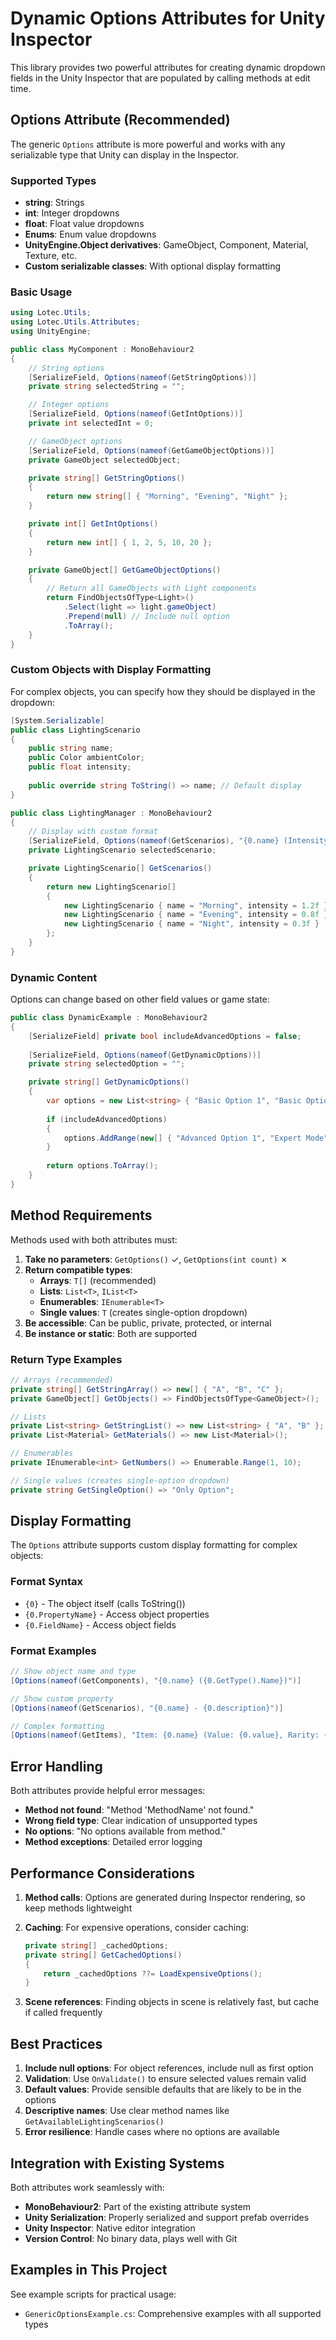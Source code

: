# Dynamic Options Attributes for Unity Inspector

This library provides two powerful attributes for creating dynamic dropdown fields in the Unity Inspector that are populated by calling methods at edit time.

## Options Attribute (Recommended)

The generic `Options` attribute is more powerful and works with any serializable type that Unity can display in the Inspector.

### Supported Types

- **string**: Strings
- **int**: Integer dropdowns
- **float**: Float value dropdowns  
- **Enums**: Enum value dropdowns
- **UnityEngine.Object derivatives**: GameObject, Component, Material, Texture, etc.
- **Custom serializable classes**: With optional display formatting

### Basic Usage

```csharp
using Lotec.Utils;
using Lotec.Utils.Attributes;
using UnityEngine;

public class MyComponent : MonoBehaviour2
{
    // String options
    [SerializeField, Options(nameof(GetStringOptions))]
    private string selectedString = "";

    // Integer options
    [SerializeField, Options(nameof(GetIntOptions))]
    private int selectedInt = 0;

    // GameObject options
    [SerializeField, Options(nameof(GetGameObjectOptions))]
    private GameObject selectedObject;

    private string[] GetStringOptions()
    {
        return new string[] { "Morning", "Evening", "Night" };
    }

    private int[] GetIntOptions()
    {
        return new int[] { 1, 2, 5, 10, 20 };
    }

    private GameObject[] GetGameObjectOptions()
    {
        // Return all GameObjects with Light components
        return FindObjectsOfType<Light>()
            .Select(light => light.gameObject)
            .Prepend(null) // Include null option
            .ToArray();
    }
}
```

### Custom Objects with Display Formatting

For complex objects, you can specify how they should be displayed in the dropdown:

```csharp
[System.Serializable]
public class LightingScenario
{
    public string name;
    public Color ambientColor;
    public float intensity;
    
    public override string ToString() => name; // Default display
}

public class LightingManager : MonoBehaviour2
{
    // Display with custom format
    [SerializeField, Options(nameof(GetScenarios), "{0.name} (Intensity: {0.intensity})")]
    private LightingScenario selectedScenario;

    private LightingScenario[] GetScenarios()
    {
        return new LightingScenario[]
        {
            new LightingScenario { name = "Morning", intensity = 1.2f },
            new LightingScenario { name = "Evening", intensity = 0.8f },
            new LightingScenario { name = "Night", intensity = 0.3f }
        };
    }
}
```

### Dynamic Content

Options can change based on other field values or game state:

```csharp
public class DynamicExample : MonoBehaviour2
{
    [SerializeField] private bool includeAdvancedOptions = false;
    
    [SerializeField, Options(nameof(GetDynamicOptions))]
    private string selectedOption = "";

    private string[] GetDynamicOptions()
    {
        var options = new List<string> { "Basic Option 1", "Basic Option 2" };
        
        if (includeAdvancedOptions)
        {
            options.AddRange(new[] { "Advanced Option 1", "Expert Mode" });
        }
        
        return options.ToArray();
    }
}
```

## Method Requirements

Methods used with both attributes must:

1. **Take no parameters**: `GetOptions()` ✓, `GetOptions(int count)` ✗
2. **Return compatible types**:
   - **Arrays**: `T[]` (recommended)
   - **Lists**: `List<T>`, `IList<T>`
   - **Enumerables**: `IEnumerable<T>`
   - **Single values**: `T` (creates single-option dropdown)
3. **Be accessible**: Can be public, private, protected, or internal
4. **Be instance or static**: Both are supported

### Return Type Examples

```csharp
// Arrays (recommended)
private string[] GetStringArray() => new[] { "A", "B", "C" };
private GameObject[] GetObjects() => FindObjectsOfType<GameObject>();

// Lists
private List<string> GetStringList() => new List<string> { "A", "B" };
private List<Material> GetMaterials() => new List<Material>();

// Enumerables
private IEnumerable<int> GetNumbers() => Enumerable.Range(1, 10);

// Single values (creates single-option dropdown)
private string GetSingleOption() => "Only Option";
```

## Display Formatting

The `Options` attribute supports custom display formatting for complex objects:

### Format Syntax

- `{0}` - The object itself (calls ToString())
- `{0.PropertyName}` - Access object properties
- `{0.FieldName}` - Access object fields

### Format Examples

```csharp
// Show object name and type
[Options(nameof(GetComponents), "{0.name} ({0.GetType().Name})")]

// Show custom property
[Options(nameof(GetScenarios), "{0.name} - {0.description}")]

// Complex formatting
[Options(nameof(GetItems), "Item: {0.name} (Value: {0.value}, Rarity: {0.rarity})")]
```

## Error Handling

Both attributes provide helpful error messages:

- **Method not found**: "Method 'MethodName' not found."
- **Wrong field type**: Clear indication of unsupported types
- **No options**: "No options available from method."
- **Method exceptions**: Detailed error logging

## Performance Considerations

1. **Method calls**: Options are generated during Inspector rendering, so keep methods lightweight
2. **Caching**: For expensive operations, consider caching:

   ```csharp
   private string[] _cachedOptions;
   private string[] GetCachedOptions()
   {
       return _cachedOptions ??= LoadExpensiveOptions();
   }
   ```

3. **Scene references**: Finding objects in scene is relatively fast, but cache if called frequently

## Best Practices

1. **Include null options**: For object references, include null as first option
2. **Validation**: Use `OnValidate()` to ensure selected values remain valid
3. **Default values**: Provide sensible defaults that are likely to be in the options
4. **Descriptive names**: Use clear method names like `GetAvailableLightingScenarios()`
5. **Error resilience**: Handle cases where no options are available

## Integration with Existing Systems

Both attributes work seamlessly with:

- **MonoBehaviour2**: Part of the existing attribute system
- **Unity Serialization**: Properly serialized and support prefab overrides  
- **Unity Inspector**: Native editor integration
- **Version Control**: No binary data, plays well with Git

## Examples in This Project

See example scripts for practical usage:

- `GenericOptionsExample.cs`: Comprehensive examples with all supported types
